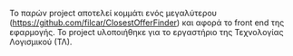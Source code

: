 Το παρών project αποτελεί κομμάτι ενός μεγαλύτερου (https://github.com/filcar/ClosestOfferFinder) και αφορά το front end της εφαρμογής. 
Το project υλοποιήθηκε για το εργαστήριο της Τεχνολογίας Λογισμικού (ΤΛ).
